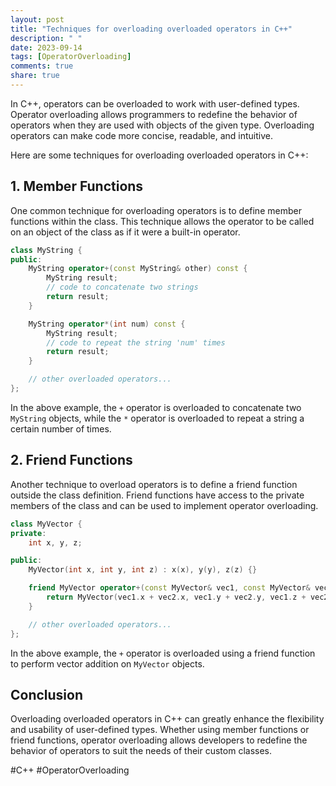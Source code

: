 ```yaml
---
layout: post
title: "Techniques for overloading overloaded operators in C++"
description: " "
date: 2023-09-14
tags: [OperatorOverloading]
comments: true
share: true
---
```


In C++, operators can be overloaded to work with user-defined types. Operator overloading allows programmers to redefine the behavior of operators when they are used with objects of the given type. Overloading operators can make code more concise, readable, and intuitive.

Here are some techniques for overloading overloaded operators in C++:

## 1. Member Functions

One common technique for overloading operators is to define member functions within the class. This technique allows the operator to be called on an object of the class as if it were a built-in operator.

```cpp
class MyString {
public:
    MyString operator+(const MyString& other) const {
        MyString result;
        // code to concatenate two strings
        return result;
    }

    MyString operator*(int num) const {
        MyString result;
        // code to repeat the string 'num' times
        return result;
    }

    // other overloaded operators...
};
```

In the above example, the `+` operator is overloaded to concatenate two `MyString` objects, while the `*` operator is overloaded to repeat a string a certain number of times.

## 2. Friend Functions

Another technique to overload operators is to define a friend function outside the class definition. Friend functions have access to the private members of the class and can be used to implement operator overloading.

```cpp
class MyVector {
private:
    int x, y, z;

public:
    MyVector(int x, int y, int z) : x(x), y(y), z(z) {}

    friend MyVector operator+(const MyVector& vec1, const MyVector& vec2) {
        return MyVector(vec1.x + vec2.x, vec1.y + vec2.y, vec1.z + vec2.z);
    }

    // other overloaded operators...
};
```

In the above example, the `+` operator is overloaded using a friend function to perform vector addition on `MyVector` objects.

## Conclusion

Overloading overloaded operators in C++ can greatly enhance the flexibility and usability of user-defined types. Whether using member functions or friend functions, operator overloading allows developers to redefine the behavior of operators to suit the needs of their custom classes.

#C++ #OperatorOverloading